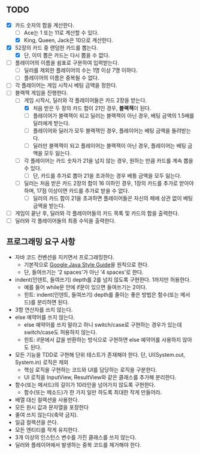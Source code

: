 
## TODO

- [x] 카드 숫자의 합을 계산한다.
  - [ ] Ace는 1 또는 11로 계산할 수 있다.
  - [x] King, Queen, Jack은 10으로 계산한다.
- [x] 52장의 카드 중 랜덤한 카드를 뽑는다.
  - [x] 단, 이미 뽑은 카드는 다시 뽑을 수 없다.
- [ ] 플레이어의 이름을 쉼표로 구분하여 입력받는다.
  - [ ] 딜러를 제외한 플레이어의 수는 1명 이상 7명 이하다.
  - [ ] 플레이어의 이름은 중복될 수 없다.
- [ ] 각 플레이어는 게임 시작시 베팅 금액을 정한다.
- [ ] 블랙잭 게임을 진행한다.
  - [ ] 게임 시작시, 딜러와 각 플레이어들은 카드 2장을 받는다.
    - [x] 처음 받은 두 장의 카드 합이 21인 경우, **블랙잭**이 된다.
    - [ ] 플레이어가 블랙잭이 되고 딜러는 블랙잭이 아닌 경우, 베팅 금액의 1.5배를 딜러에게 받는다.
    - [ ] 플레이어와 딜러가 모두 블랙잭인 경우, 플레이어는 베팅 금액을 돌려받는다.
    - [ ] 딜러만 블랙잭이 되고 플레이어는 블랙잭이 아닌 경우, 플레이어는 베팅 금액을 모두 잃는다.
  - [ ] 각 플레이어는 카드 숫자가 21을 넘지 않는 경우, 원하는 만큼 카드를 계속 뽑을 수 있다.
    - [ ] 단, 카드를 추가로 뽑아 21을 초과하는 경우 베틍 금액을 모두 잃는다.
  - [ ] 딜러는 처음 받은 카드 2장의 합이 16 이하인 경우, 1장의 카드를 추가로 받아야 하며, 17점 이상이면 카드를 추가로 받을 수 없다.
    - [ ] 딜러의 카드 합이 21을 초과하면 플레이어들은 자신의 패에 상관 없이 베팅 금액을 받는다.
- [ ] 게임이 끝난 후, 딜러와 각 플레이어들의 카드 목록 및 카드의 합을 출력한다.
- [ ] 딜러와 각 플레이어들의 최종 수익을 출력한다.

## 프로그래밍 요구 사항

- 자바 코드 컨벤션을 지키면서 프로그래밍한다.
    - 기본적으로 [Google Java Style Guide](https://google.github.io/styleguide/javaguide.html)을 원칙으로 한다.
    - 단, 들여쓰기는 '2 spaces'가 아닌 '4 spaces'로 한다.
- indent(인덴트, 들여쓰기) depth를 2를 넘지 않도록 구현한다. 1까지만 허용한다.
    - 예를 들어 while문 안에 if문이 있으면 들여쓰기는 2이다.
    - 힌트: indent(인덴트, 들여쓰기) depth를 줄이는 좋은 방법은 함수(또는 메서드)를 분리하면 된다.
- 3항 연산자를 쓰지 않는다.
- else 예약어를 쓰지 않는다.
    - else 예약어를 쓰지 말라고 하니 switch/case로 구현하는 경우가 있는데 switch/case도 허용하지 않는다.
    - 힌트: if문에서 값을 반환하는 방식으로 구현하면 else 예약어를 사용하지 않아도 된다.
- 모든 기능을 TDD로 구현해 단위 테스트가 존재해야 한다. 단, UI(System.out, System.in) 로직은 제외
    - 핵심 로직을 구현하는 코드와 UI를 담당하는 로직을 구분한다.
    - UI 로직을 InputView, ResultView와 같은 클래스를 추가해 분리한다.
- 함수(또는 메서드)의 길이가 10라인을 넘어가지 않도록 구현한다.
    - 함수(또는 메소드)가 한 가지 일만 하도록 최대한 작게 만들어라.
- 배열 대신 컬렉션을 사용한다.
- 모든 원시 값과 문자열을 포장한다
- 줄여 쓰지 않는다(축약 금지).
- 일급 컬렉션을 쓴다.
- 모든 엔티티를 작게 유지한다.
- 3개 이상의 인스턴스 변수를 가진 클래스를 쓰지 않는다.
- 딜러와 플레이어에서 발생하는 중복 코드를 제거해야 한다.
